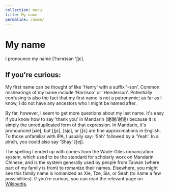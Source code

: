```yaml
---
collection: menu
title: My name
permalink: /name/
---
```


# My name

I pronounce my name <span class="text-ipa">['hɛnrɪsən 'ʃjɛ]</span>.

## If you're curious:

My first name can be thought of like 'Henry' with a suffix '-son'.
Common mishearings of my name include 'Harrison' or 'Henderson'.
Potentially confusing is also the fact that my first name is not a patronymic;
as far as I know, I do not have any ancestors who I might be named after.

By far, however, I seem to get more questions about my last name.
It's easy if you know how to say 'thank you' in Mandarin (<span class="text-zh">謝謝/谢谢</span>) because it is simply the unreduplicated form of that expression.
In Mandarin, it's pronounced <span class="text-ipa">[ɕie]</span>, but <span class="text-ipa">[ʃjɛ]</span>, <span class="text-ipa">[sjɛ]</span>, or <span class="text-ipa">[ʃɛ]</span> are fine approximations in English.
To those unfamiliar with IPA, I usually say: 'Shh' followed by a 'Yeah'.
In a pinch, you could also say 'Shay' <span class="text-ipa">[ʃej]</span>.

The spelling I ended up with comes from the Wade-Giles romanization system, which used to be the standard for scholarly work on Mandarin Chinese, and is the system generally used by people from Taiwan (where part of my family is from) to romanize their names.
Elsewhere, you might see this family name is romanized as Xie, Tze, Sia, or Seah (to name a few possibilities).
If you're curious, you can read the relevant page on [Wikipedia](https://en.wikipedia.org/wiki/Xie_(surname)).


<!-- This is the base Jekyll theme. You can find out more info about customizing your Jekyll theme, as well as basic Jekyll usage documentation at [jekyllrb.com](http://jekyllrb.com/)

You can find the source code for the Jekyll new theme at: [github.com/jglovier/jekyll-new](https://github.com/jglovier/jekyll-new)

You can find the source code for Jekyll at [github.com/jekyll/jekyll](https://github.com/jekyll/jekyll)
 -->
